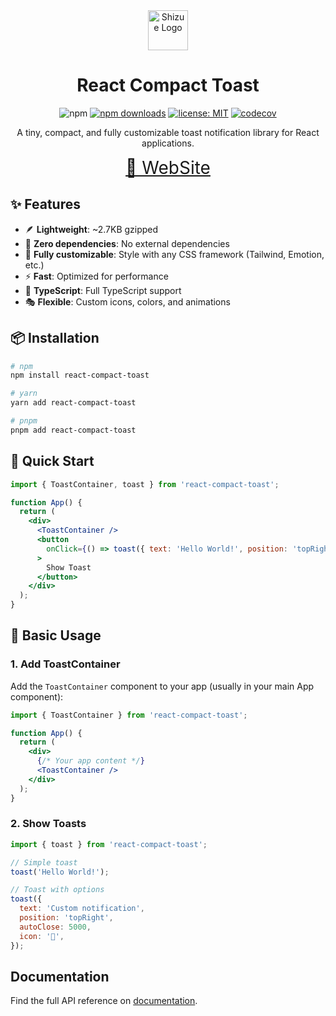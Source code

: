 
<div align="center">
  <img src="https://github.com/user-attachments/assets/e709a9fc-de08-4f64-9312-9c2011a6e17f" alt="Shizue Logo" width="64" />
  <h1>React Compact Toast</h1>
  <div align="center">

![npm](https://img.shields.io/npm/v/react-compact-toast.svg?logo=npm)
[![npm downloads](https://img.shields.io/npm/dt/react-compact-toast.svg?color=yellow)](https://npmjs.com/package/react-compact-toast)
[![license: MIT](https://img.shields.io/badge/license-MIT-blue.svg)](https://opensource.org/licenses/MIT)
[![codecov](https://codecov.io/gh/m2na7/react-compact-toast/graph/badge.svg?token=YWV9W9GTVN)](https://codecov.io/gh/m2na7/react-compact-toast)


</div>
  <p>A tiny, compact, and fully customizable toast notification library for React applications.</p>
</div>

<div align="center">
  <p>
    <a style="font-size: 28px" href="https://react-compact-toast.vercel.app">
      🍞 WebSite 
    </a>
  </p>
</div>


## ✨ Features

- 🪶 **Lightweight**: ~2.7KB gzipped
- 🎯 **Zero dependencies**: No external dependencies
- 🎨 **Fully customizable**: Style with any CSS framework (Tailwind, Emotion, etc.)
- ⚡ **Fast**: Optimized for performance
- 🔧 **TypeScript**: Full TypeScript support
- 🎭 **Flexible**: Custom icons, colors, and animations

## 📦 Installation

```bash
# npm
npm install react-compact-toast

# yarn
yarn add react-compact-toast

# pnpm
pnpm add react-compact-toast
```

## 🚀 Quick Start

```jsx
import { ToastContainer, toast } from 'react-compact-toast';

function App() {
  return (
    <div>
      <ToastContainer />
      <button
        onClick={() => toast({ text: 'Hello World!', position: 'topRight' })}
      >
        Show Toast
      </button>
    </div>
  );
}
```

## 📖 Basic Usage

### 1. Add ToastContainer

Add the `ToastContainer` component to your app (usually in your main App component):

```jsx
import { ToastContainer } from 'react-compact-toast';

function App() {
  return (
    <div>
      {/* Your app content */}
      <ToastContainer />
    </div>
  );
}
```

### 2. Show Toasts

```jsx
import { toast } from 'react-compact-toast';

// Simple toast
toast('Hello World!');

// Toast with options
toast({
  text: 'Custom notification',
  position: 'topRight',
  autoClose: 5000,
  icon: '🎉',
});
```

## Documentation

Find the full API reference on [documentation](https://react-compact-toast.vercel.app/docs).
